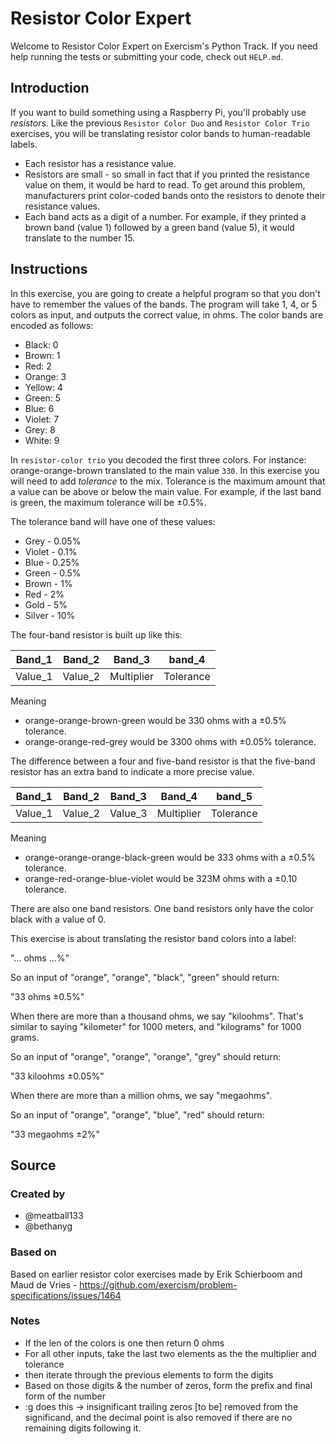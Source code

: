 # Resistor Color Expert

Welcome to Resistor Color Expert on Exercism's Python Track.
If you need help running the tests or submitting your code, check out `HELP.md`.

## Introduction

If you want to build something using a Raspberry Pi, you'll probably use _resistors_.
Like the previous `Resistor Color Duo` and `Resistor Color Trio` exercises, you will be translating resistor color bands to human-readable labels.

- Each resistor has a resistance value.
- Resistors are small - so small in fact that if you printed the resistance value on them, it would be hard to read.
  To get around this problem, manufacturers print color-coded bands onto the resistors to denote their resistance values.
- Each band acts as a digit of a number.
  For example, if they printed a brown band (value 1) followed by a green band (value 5), it would translate to the number 15.

## Instructions

In this exercise, you are going to create a helpful program so that you don't have to remember the values of the bands.
The program will take 1, 4, or 5 colors as input, and outputs the correct value, in ohms.
The color bands are encoded as follows:

- Black: 0
- Brown: 1
- Red: 2
- Orange: 3
- Yellow: 4
- Green: 5
- Blue: 6
- Violet: 7
- Grey: 8
- White: 9

In `resistor-color trio` you decoded the first three colors.
For instance: orange-orange-brown translated to the main value `330`.
In this exercise you will need to add _tolerance_ to the mix.
Tolerance is the maximum amount that a value can be above or below the main value.
For example, if the last band is green, the maximum tolerance will be ±0.5%.

The tolerance band will have one of these values:

- Grey - 0.05%
- Violet - 0.1%
- Blue - 0.25%
- Green - 0.5%
- Brown - 1%
- Red - 2%
- Gold - 5%
- Silver - 10%

The four-band resistor is built up like this:

| Band_1  | Band_2  | Band_3     | band_4    |
| ------- | ------- | ---------- | --------- |
| Value_1 | Value_2 | Multiplier | Tolerance |

Meaning

- orange-orange-brown-green would be 330 ohms with a ±0.5% tolerance.
- orange-orange-red-grey would be 3300 ohms with ±0.05% tolerance.

The difference between a four and five-band resistor is that the five-band resistor has an extra band to indicate a more precise value.

| Band_1  | Band_2  | Band_3  | Band_4     | band_5    |
| ------- | ------- | ------- | ---------- | --------- |
| Value_1 | Value_2 | Value_3 | Multiplier | Tolerance |

Meaning

- orange-orange-orange-black-green would be 333 ohms with a ±0.5% tolerance.
- orange-red-orange-blue-violet would be 323M ohms with a ±0.10 tolerance.

There are also one band resistors.
One band resistors only have the color black with a value of 0.

This exercise is about translating the resistor band colors into a label:

"... ohms ...%"

So an input of "orange", "orange", "black", "green" should return:

"33 ohms ±0.5%"

When there are more than a thousand ohms, we say "kiloohms".
 That's similar to saying "kilometer" for 1000 meters, and "kilograms" for 1000 grams.

So an input of "orange", "orange", "orange", "grey" should return:

"33 kiloohms ±0.05%"

When there are more than a million ohms, we say "megaohms".

So an input of "orange", "orange", "blue", "red" should return:

"33 megaohms ±2%"

## Source

### Created by

- @meatball133
- @bethanyg

### Based on

Based on earlier resistor color exercises made by Erik Schierboom and Maud de Vries - https://github.com/exercism/problem-specifications/issues/1464

### Notes
- If the len of the colors is one then return 0 ohms
- For all other inputs, take the last two elements as the the multiplier and tolerance
- then iterate through the previous elements to form the digits
- Based on those digits & the number of zeros, form the prefix and final form of the number
- :g does this -> insignificant trailing zeros [to be] removed from the significand, and the decimal point is also removed if there are no remaining digits following it.
